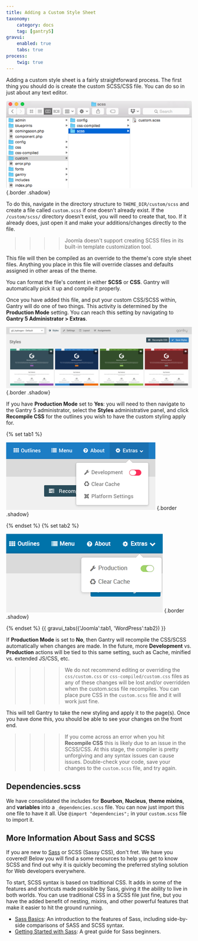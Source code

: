 ```yaml
---
title: Adding a Custom Style Sheet
taxonomy:
    category: docs
    tag: [gantry5]
gravui:
    enabled: true
    tabs: true
process:
    twig: true
---
```


Adding a custom style sheet is a fairly straightforward process. The first thing you should do is create the custom SCSS/CSS file. You can do so in just about any text editor.

![Custom File](custom.png) {.border .shadow}

To do this, navigate in the directory structure to `THEME_DIR/custom/scss` and create a file called `custom.scss` if one doesn't already exist. If the `/custom/scss/` directory doesn't exist, you will need to create that, too. If it already does, just open it and make your additions/changes directly to the file.

>>>> Joomla doesn't support creating SCSS files in its built-in template customization tool.

This file will then be compiled as an override to the theme's core style sheet files. Anything you place in this file will override classes and defaults assigned in other areas of the theme.

You can format the file's content in either **SCSS** or **CSS**. Gantry will automatically pick it up and compile it properly.

Once you have added this file, and put your custom CSS/SCSS within, Gantry will do one of two things. This activity is determined by the **Production Mode** setting. You can reach this setting by navigating to **Gantry 5 Administrator > Extras**.

![Recompile CSS](custom_2.png) {.border .shadow}

If you have **Production Mode** set to **Yes**: you will need to then navigate to the Gantry 5 administrator, select the **Styles** administrative panel, and click **Recompile CSS** for the outlines you wish to have the custom styling apply for. 

{% set tab1 %}

![Extras](devprod.png) {.border .shadow}

{% endset %}
{% set tab2 %}

![Production](wp_production.png) {.border .shadow}

{% endset %}
{{ gravui_tabs({'Joomla':tab1, 'WordPress':tab2}) }}

If **Production Mode** is set to **No**, then Gantry will recompile the CSS/SCSS automatically when changes are made. In the future, more **Development** vs. **Production** actions will be tied to this same setting, such as Cache, minified vs. extended JS/CSS, etc.

>>>> We do not recommend editing or overriding the `css/custom.css` or `css-compiled/custom.css` files as any of these changes will be lost and/or overridden when the custom.scss file recompiles. You can place pure CSS in the `custom.scss` file and it will work just fine.

This will tell Gantry to take the new styling and apply it to the page(s). Once you have done this, you should be able to see your changes on the front end.

>>>> If you come across an error when you hit **Recompile CSS** this is likely due to an issue in the SCSS/CSS. At this stage, the compiler is pretty unforgiving and any syntax issues can cause issues. Double-check your code, save your changes to the `custom.scss` file, and try again.

## Dependencies.scss

We have consolidated the includes for **Bourbon**, **Nucleus**, **theme mixins**, and **variables** into a `_dependencies.scss` file. You can now just import this one file to have it all. Use `@import "dependencies";` in your `custom.scss` file to import it.

## More Information About Sass and SCSS

If you are new to [Sass](http://sass-lang.com/) or SCSS (Sassy CSS), don't fret. We have you covered! Below you will find a some resources to help you get to know SCSS and find out why it is quickly becoming the preferred styling solution for Web developers everywhere.

To start, SCSS syntax is based on traditional CSS. It adds in some of the features and shortcuts made possible by Sass, giving it the ability to live in both worlds. You can use traditional CSS in a SCSS file just fine, but you have the added benefit of nesting, mixins, and other powerful features that make it easier to hit the ground running.

* [Sass Basics](http://sass-lang.com/guide): An introduction to the features of Sass, including side-by-side comparisons of SASS and SCSS syntax.
* [Getting Started with Sass](https://scotch.io/tutorials/getting-started-with-sass): A great guide for Sass beginners.
